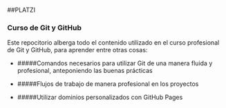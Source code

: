 ##PLATZI

### Curso de Git y GitHub

Este repocitorio alberga todo el contenido utilizado en el curso profesional de Git y GitHub, para aprender entre otras cosas:

- #####Comandos necesarios para utilizar Git de una manera fluida y profesional, anteponiendo las buenas prácticas

- #####Flujos de trabajo de manera profesional en los proyectos

- #####Utilizar dominios personalizados con GitHub Pages
